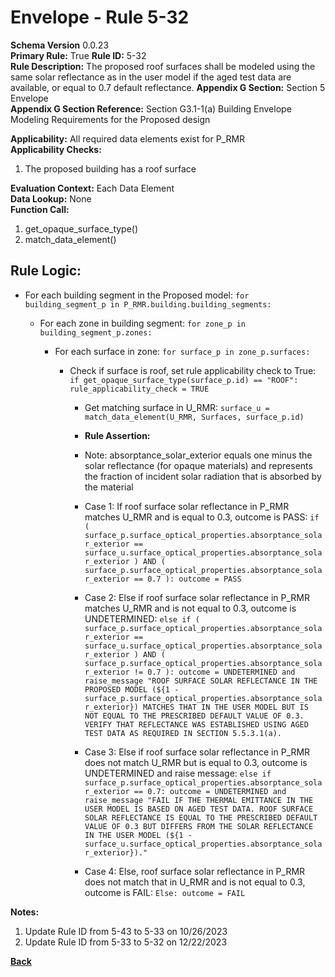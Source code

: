 # Envelope - Rule 5-32  
**Schema Version** 0.0.23  
**Primary Rule:** True
**Rule ID:** 5-32  
**Rule Description:** The  proposed roof surfaces shall be modeled using the same solar reflectance as in the user model if the aged test data are available, or equal to 0.7 default reflectance.
**Appendix G Section:** Section 5 Envelope  
**Appendix G Section Reference:** Section G3.1-1(a) Building Envelope Modeling Requirements for the Proposed design  

**Applicability:** All required data elements exist for P_RMR  
**Applicability Checks:** 
  1. The proposed building has a roof surface

**Evaluation Context:** Each Data Element  
**Data Lookup:** None  
**Function Call:**  

  1. get_opaque_surface_type()
  2. match_data_element()

## Rule Logic:

- For each building segment in the Proposed model: ```for building_segment_p in P_RMR.building.building_segments:```

  - For each zone in building segment: ```for zone_p in building_segment_p.zones:```
    
    - For each surface in zone: ```for surface_p in zone_p.surfaces:```

      - Check if surface is roof, set rule applicability check to True: ```if get_opaque_surface_type(surface_p.id) == "ROOF": rule_applicability_check = TRUE```
  
        - Get matching surface in U_RMR: ```surface_u = match_data_element(U_RMR, Surfaces, surface_p.id)```
        
        - **Rule Assertion:**
        - Note: absorptance_solar_exterior equals one minus the solar reflectance (for opaque materials) and represents the fraction of incident solar radiation that is absorbed by the material

        - Case 1: If roof surface solar reflectance in P_RMR matches U_RMR and is equal to 0.3, outcome is PASS: ```if ( surface_p.surface_optical_properties.absorptance_solar_exterior == surface_u.surface_optical_properties.absorptance_solar_exterior ) AND ( surface_p.surface_optical_properties.absorptance_solar_exterior == 0.7 ):
          outcome = PASS```
        
        - Case 2: Else if roof surface solar reflectance in P_RMR matches U_RMR and is not equal to 0.3, outcome is UNDETERMINED: ```else if ( surface_p.surface_optical_properties.absorptance_solar_exterior == surface_u.surface_optical_properties.absorptance_solar_exterior ) AND ( surface_p.surface_optical_properties.absorptance_solar_exterior != 0.7 ):
          outcome = UNDETERMINED and raise_message "ROOF SURFACE SOLAR REFLECTANCE IN THE PROPOSED MODEL (${1 - surface_p.surface_optical_properties.absorptance_solar_exterior}) MATCHES THAT IN THE USER MODEL BUT IS NOT EQUAL TO THE PRESCRIBED DEFAULT VALUE OF 0.3. VERIFY THAT REFLECTANCE WAS ESTABLISHED USING AGED TEST DATA AS REQUIRED IN SECTION 5.5.3.1(a).```

        - Case 3: Else if roof surface solar reflectance in P_RMR does not match U_RMR but is equal to 0.3, outcome is UNDETERMINED and raise message: ```else if surface_p.surface_optical_properties.absorptance_solar_exterior == 0.7:
          outcome = UNDETERMINED and raise_message "FAIL IF THE THERMAL EMITTANCE IN THE USER MODEL IS BASED ON AGED TEST DATA. ROOF SURFACE SOLAR REFLECTANCE IS EQUAL TO THE PRESCRIBED DEFAULT VALUE OF 0.3 BUT DIFFERS FROM THE SOLAR REFLECTANCE IN THE USER MODEL (${1 - surface_u.surface_optical_properties.absorptance_solar_exterior})."```

        - Case 4: Else, roof surface solar reflectance in P_RMR does not match that in U_RMR and is not equal to 0.3, outcome is FAIL: ```Else: outcome = FAIL```

**Notes:**

1. Update Rule ID from 5-43 to 5-33 on 10/26/2023
2. Update Rule ID from 5-33 to 5-32 on 12/22/2023

**[Back](../_toc.md)**
